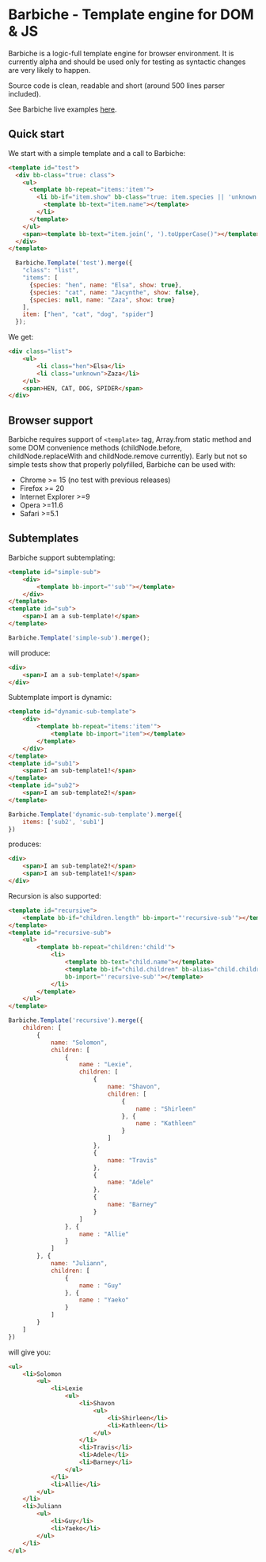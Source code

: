 # Barbiche - Template engine for DOM &amp; JS

Barbiche is a logic-full template engine for browser environment. It is currently alpha and should be used only for testing as syntactic changes are very likely to happen.

Source code is clean, readable and short (around 500 lines parser included).

See Barbiche live examples [here](http://htmlpreview.github.io/?https://github.com/manubb/barbiche/blob/master/examples/starter.html).

Quick start
-----------

We start with a simple template and a call to Barbiche:
```html
<template id="test">
  <div bb-class="true: class">
    <ul>
      <template bb-repeat="items:'item'">
        <li bb-if="item.show" bb-class="true: item.species || 'unknown'">
          <template bb-text="item.name"></template>
        </li>
      </template>
    </ul>
    <span><template bb-text="item.join(', ').toUpperCase()"></template></span>
  </div>
</template>
```
```js
  Barbiche.Template('test').merge({
    "class": "list",
    "items": [
      {species: "hen", name: "Elsa", show: true},
      {species: "cat", name: "Jacynthe", show: false},
      {species: null, name: "Zaza", show: true}
    ],
    item: ["hen", "cat", "dog", "spider"]
  });
```

We get:
```html
<div class="list">
	<ul>
		<li class="hen">Elsa</li>
		<li class="unknown">Zaza</li>
	</ul>
	<span>HEN, CAT, DOG, SPIDER</span>
</div>
```
Browser support
---------------

Barbiche requires support of `<template>` tag, Array.from static method and some DOM convenience methods (childNode.before,
childNode.replaceWith and childNode.remove currently). Early but not so simple tests show that properly polyfilled, Barbiche can be used with:

* Chrome >= 15 (no test with previous releases)
* Firefox >= 20
* Internet Explorer >=9
* Opera >=11.6
* Safari >=5.1

Subtemplates
-------------
Barbiche support subtemplating:
```html
<template id="simple-sub">
	<div>
		<template bb-import="'sub'"></template>
	</div>
</template>
<template id="sub">
	<span>I am a sub-template!</span>
</template>
```
```js
Barbiche.Template('simple-sub').merge();
```
will produce:
```html
<div>
	<span>I am a sub-template!</span>
</div>
```
Subtemplate import is dynamic:
```html
<template id="dynamic-sub-template">
	<div>
		<template bb-repeat="items:'item'">
			<template bb-import="item"></template>
		</template>
	</div>
</template>
<template id="sub1">
	<span>I am sub-template1!</span>
</template>
<template id="sub2">
	<span>I am sub-template2!</span>
</template>
```
```js
Barbiche.Template('dynamic-sub-template').merge({
	items: ['sub2', 'sub1']
})
```
produces:
```html
<div>
	<span>I am sub-template2!</span>
	<span>I am sub-template1!</span>
</div>
```
Recursion is also supported:
```html
<template id="recursive">
	<template bb-if="children.length" bb-import="'recursive-sub'"></template>
</template>
<template id="recursive-sub">
	<ul>
		<template bb-repeat="children:'child'">
			<li>
				<template bb-text="child.name"></template>
				<template bb-if="child.children" bb-alias="child.children:'children'" 
				bb-import="'recursive-sub'"></template>
			</li>
		</template>
	</ul>
</template>
```
```js
Barbiche.Template('recursive').merge({
	children: [
		{
			name: "Solomon",
			children: [
				{
					name : "Lexie",
					children: [
						{
							name: "Shavon",
							children: [
								{
									name : "Shirleen"
								}, {
									name : "Kathleen"
								}
							]
						},
						{
							name: "Travis"
						},
						{
							name: "Adele"
						},
						{
							name: "Barney"
						}
					]
				}, {
					name : "Allie"
				}
			]
		}, {
			name: "Juliann",
			children: [
				{
					name : "Guy"
				}, {
					name : "Yaeko"
				}
			]
		}
	]
})
```
will give you:
```html
<ul>
	<li>Solomon
		<ul>
			<li>Lexie
				<ul>
					<li>Shavon
						<ul>
							<li>Shirleen</li>
							<li>Kathleen</li>
						</ul>
					</li>
					<li>Travis</li>
					<li>Adele</li>
					<li>Barney</li>
				</ul>
			</li>
			<li>Allie</li>
		</ul>
	</li>
	<li>Juliann
		<ul>
			<li>Guy</li>
			<li>Yaeko</li>
		</ul>
	</li>
</ul>
```
